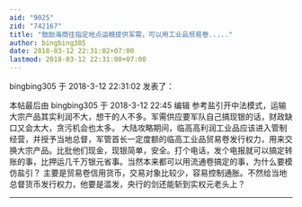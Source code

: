```yaml
---
aid: "9025"
zid: "742167"
title: "鼓励海商往指定地点运粮提供军需，可以用工业品贸易卷....."
author: bingbing305
date: 2018-03-12 22:31:02+07:00
lastmod: 2018-03-12 22:31:00+07:00
---
```


bingbing305 于 2018-3-12 22:31:02 发表了：

本帖最后由 bingbing305 于 2018-3-12 22:45 编辑 参考盐引开中法模式，运输大宗产品其实利润不大，想干的人不多。军需供应要军队自己搞现银的话，财政缺口又会太大，贪污机会也太多。 大陆攻略期间，临高高利润工业品应该进入管制经营，并授予当地总督，军管首长一定度额的临高工业品贸易卷发行权力，用来交换大宗产品。比批他们现金，现银简单，安全。打个电话，发个电报就可以搞定转账的事，比押运几千万银元省事。当然本来都可以用流通卷搞定的事，为什么要模仿盐引？ 主要是贸易卷信用货币，交易对象比较少，容易控制通胀。不然给当地总督货币发行权力，他要是滥发，央行的剑还能斩到实权元老头上？

---
